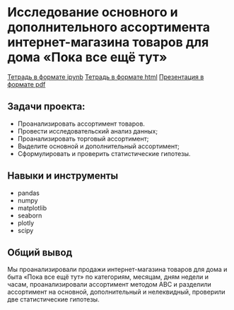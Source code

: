 # Исследование основного и дополнительного ассортимента интернет-магазина товаров для дома «Пока все ещё тут»

[Тетрадь в формате ipynb](https://github.com/MrDuma/Portfolio/blob/main/Research%20of%20the%20assortment/Research%20of%20the%20assortment.ipynb)
[Тетрадь в формате html](https://github.com/MrDuma/Portfolio/blob/main/Research%20of%20the%20assortment/Research%20of%20the%20assortment.html)
[Презентация в формате pdf](https://github.com/MrDuma/Portfolio/blob/main/Research%20of%20the%20assortment/Presentation%20research%20of%20the%20assortment.pdf)

## Задачи проекта:
- Проанализировать ассортимент товаров.
- Провести исследовательский анализ данных;
- Проанализировать торговый ассортимент;
- Выделите основной и дополнительный ассортимент;
- Сформулировать и проверить статистические гипотезы.

## Навыки и инструменты
- pandas
- numpy
- matplotlib
- seaborn
- plotly
- scipy

## Общий вывод
Мы проанализировали продажи интернет-магазина товаров для дома и быта «Пока все ещё тут» по категориям, месяцам, дням недели и часам, проанализировали ассортимент методом АВС и разделили ассортимент на основной, дополнительный и нелеквидный, проверили две статистические гипотезы.
